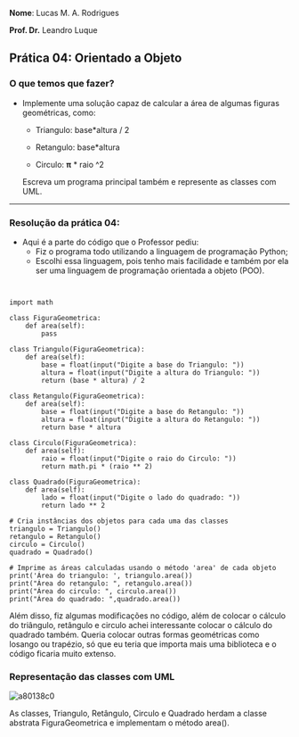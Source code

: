 __Nome__: Lucas M. A. Rodrigues

__Prof. Dr.__ Leandro Luque

## Prática 04: Orientado a Objeto

### O que temos que fazer? 


* Implemente uma solução capaz de calcular a área de algumas figuras geométricas, como:
    
  * Triangulo: base*altura / 2
    
  * Retangulo: base*altura 
    
  * Circulo: **π** * raio ^2
    
  Escreva um programa principal também e represente as classes com UML.
***
### Resolução da prática 04: 
* Aqui é a parte do código que o Professor pediu:
    * Fiz o programa todo utilizando a linguagem de programação Python; 
    * Escolhi essa linguagem, pois tenho mais facilidade e também por ela ser uma linguagem de programação orientada a objeto (POO).
```
 

import math

class FiguraGeometrica:
    def area(self):
        pass

class Triangulo(FiguraGeometrica):
    def area(self):
        base = float(input("Digite a base do Triangulo: "))
        altura = float(input("Digite a altura do Triangulo: "))
        return (base * altura) / 2

class Retangulo(FiguraGeometrica):
    def area(self):
        base = float(input("Digite a base do Retangulo: "))
        altura = float(input("Digite a altura do Retangulo: "))
        return base * altura
    
class Circulo(FiguraGeometrica):
    def area(self):
        raio = float(input("Digite o raio do Circulo: "))
        return math.pi * (raio ** 2)
    
class Quadrado(FiguraGeometrica):
    def area(self):
        lado = float(input("Digite o lado do quadrado: "))
        return lado ** 2
    
# Cria instâncias dos objetos para cada uma das classes
triangulo = Triangulo() 
retangulo = Retangulo()
circulo = Circulo()
quadrado = Quadrado()

# Imprime as áreas calculadas usando o método 'area' de cada objeto
print('Área do triangulo: ', triangulo.area())
print("Área do retangulo: ", retangulo.area())
print("Área do circulo: ", circulo.area())
print("Área do quadrado: ",quadrado.area())
```
Além disso, fiz algumas modificações no código, além de colocar o cálculo do triângulo, retângulo e circulo achei interessante colocar o cálculo do quadrado também. Queria colocar outras formas geométricas como losango ou trapézio, só que eu teria que importa mais uma biblioteca e o código ficaria muito extenso.

### Representação das classes com UML
![a80138c0](https://user-images.githubusercontent.com/112831891/235556492-82ef5550-dabe-49a2-8ab9-e28988236123.jpg)

As classes, Triangulo, Retângulo, Circulo e Quadrado herdam a classe abstrata FiguraGeometrica e implementam o método area().

